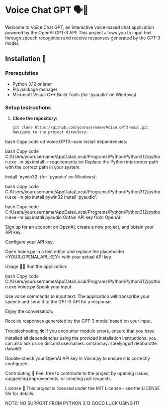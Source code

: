 # Voice Chat GPT 🗣️🤖

Welcome to Voice Chat GPT, an interactive voice-based chat application powered by the OpenAI GPT-3 API! This project allows you to input text through speech recognition and receive responses generated by the GPT-3 model.

## Installation 🚀

### Prerequisites

- Python 3.12 or later
- Pip package manager
- Microsoft Visual C++ Build Tools (for 'pyaudio' on Windows)

### Setup Instructions

1. **Clone the repository:**

   ```bash
   git clone https://github.com/yourusername/Voice.GPT3-main.git
   Navigate to the project directory:
   ```

bash
Copy code
cd Voice.GPT3-main
Install dependencies:

bash
Copy code
C:/Users/yourusername/AppData/Local/Programs/Python/Python312/python.exe -m pip install -r requirements.txt
Replace the Python interpreter path with the correct path in your system.

Install 'pywin32' (for 'pyaudio' on Windows):

bash
Copy code
C:/Users/yourusername/AppData/Local/Programs/Python/Python312/python.exe -m pip install pywin32
Install 'pyaudio':

bash
Copy code
C:/Users/yourusername/AppData/Local/Programs/Python/Python312/python.exe -m pip install pyaudio
Obtain API key from OpenAI:

Sign up for an account on OpenAI, create a new project, and obtain your API key.

Configure your API key:

Open Voice.py in a text editor and replace the placeholder <YOUR_OPENAI_API_KEY> with your actual API key.

Usage 🎤💬
Run the application:

bash
Copy code
C:/Users/yourusername/AppData/Local/Programs/Python/Python312/python.exe Voice.py
Speak your input:

Use voice commands to input text. The application will transcribe your speech and send it to the GPT-3 API for a response.

Enjoy the conversation:

Receive responses generated by the GPT-3 model based on your input.

Troubleshooting 🛠️
If you encounter module errors, ensure that you have installed all dependencies using the provided installation instructions.
you can also ask us on discord
usernames:
omtanmay: steelyogurl
debbarotte: daiwik9

Double-check your OpenAI API key in Voice.py to ensure it is correctly configured.

Contributing 🤝
Feel free to contribute to the project by opening issues, suggesting improvements, or creating pull requests.

License 📝
This project is licensed under the MIT License - see the LICENSE file for details.

NOTE: NO SUPPORT FROM PYTHON 3.12 GOOD LUCK USING IT!
